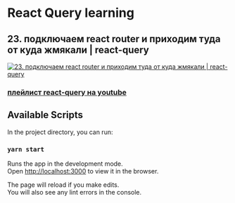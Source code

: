 # React Query learning
## 23. подключаем react router и приходим туда от куда жмякали | react-query
[![23. подключаем react router и приходим туда от куда жмякали | react-query](https://img.youtube.com/vi/mchiRNciG70/0.jpg)](https://youtu.be/mchiRNciG70)
### [плейлист react-query на youtube](https://youtube.com/playlist?list=PL5MDzsMECm45ZzoJ0F2-50aAvbbNd47_E)

## Available Scripts
In the project directory, you can run:

### `yarn start`

Runs the app in the development mode.\
Open [http://localhost:3000](http://localhost:3000) to view it in the browser.

The page will reload if you make edits.\
You will also see any lint errors in the console.

